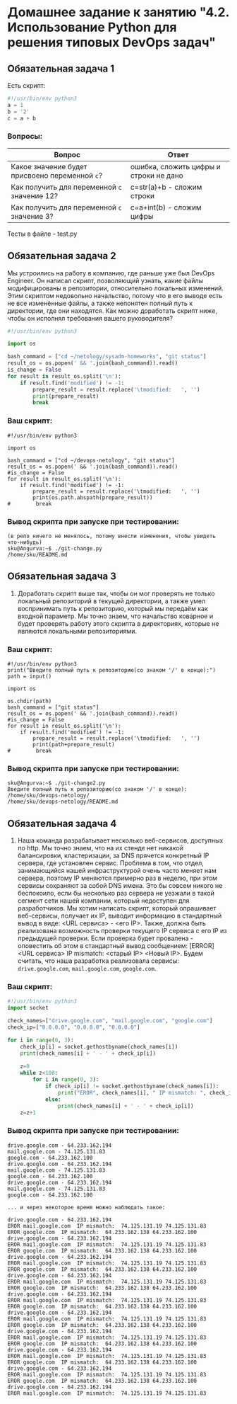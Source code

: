 # Домашнее задание к занятию "4.2. Использование Python для решения типовых DevOps задач"

## Обязательная задача 1

Есть скрипт:
```python
#!/usr/bin/env python3
a = 1
b = '2'
c = a + b
```

### Вопросы:
| Вопрос  | Ответ |
| ------------- | ------------- |
| Какое значение будет присвоено переменной `c`?  | ошибка, сложить цифры и строки не дано  |
| Как получить для переменной `c` значение 12?  | c=str(a)+b - сложим строки  |
| Как получить для переменной `c` значение 3?  | c=a+int(b) - сложим цифры  |

Тесты в файле - test.py

## Обязательная задача 2
Мы устроились на работу в компанию, где раньше уже был DevOps Engineer. Он написал скрипт, позволяющий узнать, какие файлы модифицированы в репозитории, относительно локальных изменений. Этим скриптом недовольно начальство, потому что в его выводе есть не все изменённые файлы, а также непонятен полный путь к директории, где они находятся. Как можно доработать скрипт ниже, чтобы он исполнял требования вашего руководителя?

```python
#!/usr/bin/env python3

import os

bash_command = ["cd ~/netology/sysadm-homeworks", "git status"]
result_os = os.popen(' && '.join(bash_command)).read()
is_change = False
for result in result_os.split('\n'):
    if result.find('modified') != -1:
        prepare_result = result.replace('\tmodified:   ', '')
        print(prepare_result)
        break
```

### Ваш скрипт:
```
#!/usr/bin/env python3

import os

bash_command = ["cd ~/devops-netology", "git status"]
result_os = os.popen(' && '.join(bash_command)).read()
#is_change = False
for result in result_os.split('\n'):
    if result.find('modified') != -1:
        prepare_result = result.replace('\tmodified:   ', '')
        print(os.path.abspath(prepare_result))
#        break
```

### Вывод скрипта при запуске при тестировании:
```
(в репо ничего не менялось, потому внесли изменения, чтобы увидеть что-нибудь)
sku@Angurva:~$ ./git-change.py
/home/sku/README.md
```

## Обязательная задача 3
1. Доработать скрипт выше так, чтобы он мог проверять не только локальный репозиторий в текущей директории, а также умел воспринимать путь к репозиторию, который мы передаём как входной параметр. Мы точно знаем, что начальство коварное и будет проверять работу этого скрипта в директориях, которые не являются локальными репозиториями.

### Ваш скрипт:
```
#!/usr/bin/env python3
print("Введите полный путь к репозиторию(со знаком '/' в конце):")
path = input()

import os

os.chdir(path)
bash_command = ["git status"]
result_os = os.popen(' && '.join(bash_command)).read()
#is_change = False
for result in result_os.split('\n'):
    if result.find('modified') != -1:
        prepare_result = result.replace('\tmodified:   ', '')
        print(path+prepare_result)
#        break
```

### Вывод скрипта при запуске при тестировании:
```
sku@Angurva:~$ ./git-change2.py
Введите полный путь к репозиторию(со знаком '/' в конце):
/home/sku/devops-netology/
/home/sku/devops-netology/README.md
```

## Обязательная задача 4
1. Наша команда разрабатывает несколько веб-сервисов, доступных по http. Мы точно знаем, что на их стенде нет никакой балансировки, кластеризации, за DNS прячется конкретный IP сервера, где установлен сервис. Проблема в том, что отдел, занимающийся нашей инфраструктурой очень часто меняет нам сервера, поэтому IP меняются примерно раз в неделю, при этом сервисы сохраняют за собой DNS имена. Это бы совсем никого не беспокоило, если бы несколько раз сервера не уезжали в такой сегмент сети нашей компании, который недоступен для разработчиков. Мы хотим написать скрипт, который опрашивает веб-сервисы, получает их IP, выводит информацию в стандартный вывод в виде: <URL сервиса> - <его IP>. Также, должна быть реализована возможность проверки текущего IP сервиса c его IP из предыдущей проверки. Если проверка будет провалена - оповестить об этом в стандартный вывод сообщением: [ERROR] <URL сервиса> IP mismatch: <старый IP> <Новый IP>. Будем считать, что наша разработка реализовала сервисы: `drive.google.com`, `mail.google.com`, `google.com`.

### Ваш скрипт:
```python
#!/usr/bin/env python3
import socket

check_names=["drive.google.com", "mail.google.com", "google.com"]
check_ip=["0.0.0.0", "0.0.0.0", "0.0.0.0"]

for i in range(0, 3):
    check_ip[i] = socket.gethostbyname(check_names[i])
    print(check_names[i] + ' - ' + check_ip[i])
 
    z=0
    while z<100:
        for i in range(0, 3):
            if check_ip[i] != socket.gethostbyname(check_names[i]):
                print("EROR", check_names[i], " IP mismatch: ", check_ip[i], socket.gethostbyname(check_names[i]))
            else:
                print(check_names[i] + ' - ' + check_ip[i])
    z=z+1
```

### Вывод скрипта при запуске при тестировании:
```
drive.google.com - 64.233.162.194
mail.google.com - 74.125.131.83
google.com - 64.233.162.100
drive.google.com - 64.233.162.194
mail.google.com - 74.125.131.83
google.com - 64.233.162.100
drive.google.com - 64.233.162.194
mail.google.com - 74.125.131.83
google.com - 64.233.162.100

... и через некоторое время можно наблюдать такое:

drive.google.com - 64.233.162.194
EROR mail.google.com  IP mismatch:  74.125.131.19 74.125.131.83
EROR google.com  IP mismatch:  64.233.162.138 64.233.162.100
drive.google.com - 64.233.162.194
EROR mail.google.com  IP mismatch:  74.125.131.19 74.125.131.83
EROR google.com  IP mismatch:  64.233.162.138 64.233.162.100
drive.google.com - 64.233.162.194
EROR mail.google.com  IP mismatch:  74.125.131.19 74.125.131.83
EROR google.com  IP mismatch:  64.233.162.138 64.233.162.100
drive.google.com - 64.233.162.194
EROR mail.google.com  IP mismatch:  74.125.131.19 74.125.131.83
EROR google.com  IP mismatch:  64.233.162.138 64.233.162.100
drive.google.com - 64.233.162.194
EROR mail.google.com  IP mismatch:  74.125.131.19 74.125.131.83
EROR google.com  IP mismatch:  64.233.162.138 64.233.162.100
drive.google.com - 64.233.162.194
EROR mail.google.com  IP mismatch:  74.125.131.19 74.125.131.83
EROR google.com  IP mismatch:  64.233.162.138 64.233.162.100
drive.google.com - 64.233.162.194
EROR mail.google.com  IP mismatch:  74.125.131.19 74.125.131.83
EROR google.com  IP mismatch:  64.233.162.138 64.233.162.100
drive.google.com - 64.233.162.194
EROR mail.google.com  IP mismatch:  74.125.131.19 74.125.131.83
EROR google.com  IP mismatch:  64.233.162.138 64.233.162.100
drive.google.com - 64.233.162.194
EROR mail.google.com  IP mismatch:  74.125.131.19 74.125.131.83
EROR google.com  IP mismatch:  64.233.162.138 64.233.162.100
drive.google.com - 64.233.162.194
EROR mail.google.com  IP mismatch:  74.125.131.19 74.125.131.83
```


